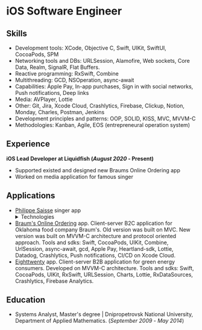 # iOS Software Engineer

## Skills

- Development tools: XCode, Objective C, Swift, UIKit, SwiftUI, CocoaPods, SPM
- Networking tools and DBs: URLSession, Alamofire, Web sockets, Core Data, Realm, SignalR, Flat Buffers.
- Reactive programming: RxSwift, Combine
- Multithreading: GCD, NSOperation, async-await
- Capabilities: Apple Pay, In-app purchases, Sign in with social networks, Push notifications, Deep links
- Media: AVPlayer, Lottie
- Other: Git, Jira, Xcode Cloud, Crashlytics, Firebase, Clickup, Notion, Monday, Charles, Postman, Jenkins
- Development principles and patterns: OOP, SOLID, KISS, MVC, MVVM-C
- Methodologies: Kanban, Agile, EOS (entrepreneural operation system)

## Experience

**iOS Lead Developer at Liquidfish (_August 2020_ - Present)**
- Supported existed and designed new Braums Online Ordering app
- Worked on media application for famous singer

## Applications
- [Philippe Saisse](https://apps.apple.com/us/app/philippe-saisse/id6444134222) singer app
  <details>
    <summary>Technologies</summary>
    Social media applications developed with SwiftUI, Flat Buffers, AVPlayer, SPM
  </details>
- [Braum's Online Ordering](https://apps.apple.com/us/app/braums-fresh-market/id1487529137?platform=iphone) app. Client-server B2C application for Oklahoma food company Braum's. Old version was built on MVC. New version was built on MVVM-C architecture and protocol oriented approach. Tools and sdks: Swift, CocoaPods, UIKit, Combine, UrlSession, async-await, gcd, Apple Pay, Heartland-sdk, Lottie, Datadog, Crashlytics, Push notifications, CI/CD on Xcode Cloud.
- [Eighttwenty](https://apps.apple.com/us/app/eighttwenty/id1604773519) app. Client-server B2B application for green energy consumers. Developed on MVVM-C architecture. Tools and sdks: Swift, CocoaPods, UIKit, RxSwift, URLSession, Charts, Lottie, RxDataSources, Crashlytics, Firebase Analytics. 

## Education
- Systems Analyst, Master's degree | Dnipropetrovsk National University, Department of Applied Mathematics. (_September 2009_ - _May 2014_)

